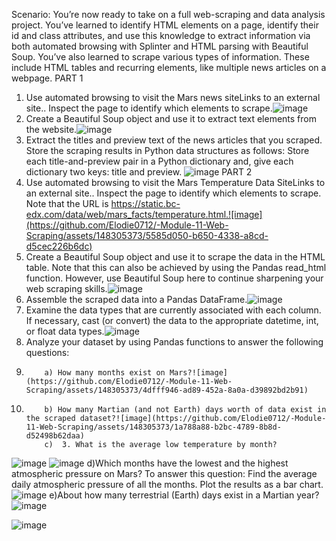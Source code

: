 Scenario: You’re now ready to take on a full web-scraping and data analysis project. You’ve learned to identify HTML elements on a page, identify their id and class attributes, and use this knowledge to extract information via both automated browsing with Splinter and HTML parsing with Beautiful Soup. You’ve also learned to scrape various types of information. These include HTML tables and recurring elements, like multiple news articles on a webpage.
PART 1
1. Use automated browsing to visit the Mars news siteLinks to an external site.. Inspect the page to identify which elements to scrape.![image](https://github.com/Elodie0712/-Module-11-Web-Scraping/assets/148305373/a92d289a-b9ed-44a6-af36-ae4666d916e7)
2. Create a Beautiful Soup object and use it to extract text elements from the website.![image](https://github.com/Elodie0712/-Module-11-Web-Scraping/assets/148305373/4df8a6f7-b876-4fb4-8a42-a3cde8f31d4e)
3. Extract the titles and preview text of the news articles that you scraped. Store the scraping results in Python data structures as follows:
Store each title-and-preview pair in a Python dictionary and, give each dictionary two keys: title and preview. ![image](https://github.com/Elodie0712/-Module-11-Web-Scraping/assets/148305373/3d673ee0-1d37-4ccb-aae0-f620f46b77c1)
PART 2
1. Use automated browsing to visit the Mars Temperature Data SiteLinks to an external site.. Inspect the page to identify which elements to scrape. Note that the URL is https://static.bc-edx.com/data/web/mars_facts/temperature.html.![image](https://github.com/Elodie0712/-Module-11-Web-Scraping/assets/148305373/5585d050-b650-4338-a8cd-d5cec226b6dc)
2. Create a Beautiful Soup object and use it to scrape the data in the HTML table. Note that this can also be achieved by using the Pandas read_html function. However, use Beautiful Soup here to continue sharpening your web scraping skills.![image](https://github.com/Elodie0712/-Module-11-Web-Scraping/assets/148305373/7d08b6c2-340d-4bfd-9596-774a20e7634d)
3. Assemble the scraped data into a Pandas DataFrame.![image](https://github.com/Elodie0712/-Module-11-Web-Scraping/assets/148305373/d8814374-a1ee-42e4-aa0d-6f3e4dfafd0e)
4. Examine the data types that are currently associated with each column. If necessary, cast (or convert) the data to the appropriate datetime, int, or float data types.![image](https://github.com/Elodie0712/-Module-11-Web-Scraping/assets/148305373/d61cb502-6bed-44ba-957c-e3e0623284e2)
5. Analyze your dataset by using Pandas functions to answer the following questions:
6.         a) How many months exist on Mars?![image](https://github.com/Elodie0712/-Module-11-Web-Scraping/assets/148305373/4dfff946-ad89-452a-8a0a-d39892bd2b91)
7.         b) How many Martian (and not Earth) days worth of data exist in the scraped dataset?![image](https://github.com/Elodie0712/-Module-11-Web-Scraping/assets/148305373/1a788a88-b2bc-4789-8b8d-d52498b62daa)
           c)  3. What is the average low temperature by month? 
![image](https://github.com/Elodie0712/-Module-11-Web-Scraping/assets/148305373/48dc2872-30cf-4707-be15-7b6bf1c116ea)
![image](https://github.com/Elodie0712/-Module-11-Web-Scraping/assets/148305373/2b111858-8f08-402a-9e93-542a719fc39a)
          d)Which months have the lowest and the highest atmospheric pressure on Mars? To answer this question:
Find the average daily atmospheric pressure of all the months.
Plot the results as a bar chart.
![image](https://github.com/Elodie0712/-Module-11-Web-Scraping/assets/148305373/37e9e1ff-f1f3-46aa-9d55-dc4773716a76)
          e)About how many terrestrial (Earth) days exist in a Martian year?
          ![image](https://github.com/Elodie0712/-Module-11-Web-Scraping/assets/148305373/ce64e986-5d46-486d-a68c-d0e03962c8e8)


![image](https://github.com/Elodie0712/-Module-11-Web-Scraping/assets/148305373/260a45b8-402a-47ea-94a1-68705eef90c2)



